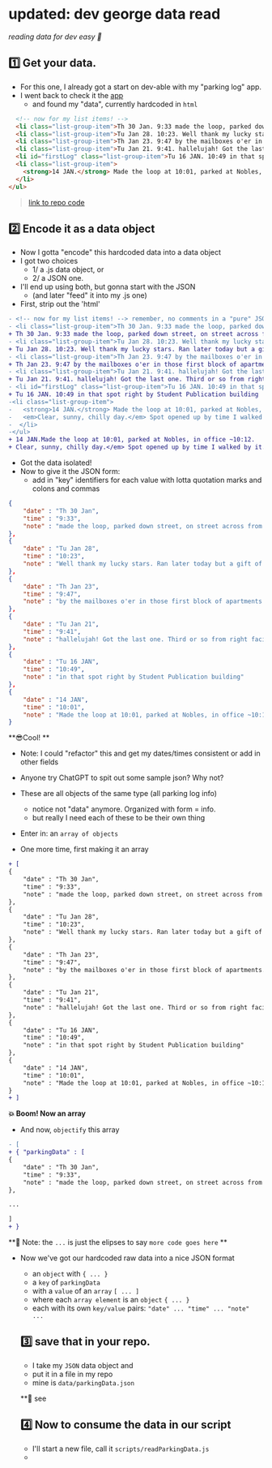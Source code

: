 # updated: dev george data read
_reading data for dev easy 🦭_

## 1️⃣ Get your data. 

- For this one, I already got a start on dev-able with my "parking log" app. 
- I went back to check it the [app](https://barrycumbie.github.io/supreme-sniffle-solutions/dev-able-solution.html) 
  - and found my "data", currently hardcoded in `html`

```html
  <!-- now for my list items! -->
  <li class="list-group-item">Th 30 Jan. 9:33 made the loop, parked down street, on street across from golf house, 9:44 in the bldg. They got a whole row blocked off for new const. parking lot but now worky being done...we'll see if they did anything on my walk back</li>
  <li class="list-group-item">Tu Jan 28. 10:23. Well thank my lucky stars. Ran later today but a gift of the last spot, 4th from right on back wall!</li>
  <li class="list-group-item">Th Jan 23. 9:47 by the mailboxes o'er in those first block of apartments. Am I in mailman's way? No signs. Maybe like 9:44 when made the loop, didn't write down. </li>
  <li class="list-group-item">Tu Jan 21. 9:41. hallelujah! Got the last one. Third or so from right facing Wesleyan.</li>
  <li id="firstLog" class="list-group-item">Tu 16 JAN. 10:49 in that spot right by Student Publication building</li>
  <li class="list-group-item">
    <strong>14 JAN.</strong> Made the loop at 10:01, parked at Nobles, in office ~10:12. <em>Clear, sunny, chilly day.</em> Spot opened up by time I walked by it.
  </li>
</ul>
```
> [link to repo code](https://github.com/barrycumbie/supreme-sniffle-solutions/blob/4ef01f6869ccce2acbc6af0d11a1febc739e1b13/dev-able-solution.html#L94-L103)

## 2️⃣ Encode it as a data object

- Now I gotta "encode" this hardcoded data into a data object
- I got two choices
  - 1/ a .js data object, or 
  - 2/ a JSON one. 
- I'll end up using both, but gonna start with the JSON 
  - (and later "feed" it into my .js one)
- First, strip out the 'html'

```diff
- <!-- now for my list items! --> remember, no comments in a "pure" JSON thingy
- <li class="list-group-item">Th 30 Jan. 9:33 made the loop, parked down street, on street across from golf house, 9:44 in the bldg. They got a whole row blocked off for new const. parking lot but now worky being done...we'll see if they did anything on my walk back</li>
+ Th 30 Jan. 9:33 made the loop, parked down street, on street across from golf house, 9:44 in the bldg. They got a whole row blocked off for new const. parking lot but now worky being done...we'll see if they did anything on my walk back
- <li class="list-group-item">Tu Jan 28. 10:23. Well thank my lucky stars. Ran later today but a gift of the last spot, 4th from right on back wall!</li>
+ Tu Jan 28. 10:23. Well thank my lucky stars. Ran later today but a gift of the last spot, 4th from right on back wall!
- <li class="list-group-item">Th Jan 23. 9:47 by the mailboxes o'er in those first block of apartments. Am I in mailman's way? No signs. Maybe like 9:44 when made the loop, didn't write down. </li>
+ Th Jan 23. 9:47 by the mailboxes o'er in those first block of apartments. Am I in mailman's way? No signs. Maybe like 9:44 when made the loop, didn't write down. 
- <li class="list-group-item">Tu Jan 21. 9:41. hallelujah! Got the last one. Third or so from right facing Wesleyan.</li>
+ Tu Jan 21. 9:41. hallelujah! Got the last one. Third or so from right facing Wesleyan.
- <li id="firstLog" class="list-group-item">Tu 16 JAN. 10:49 in that spot right by Student Publication building</li>
+ Tu 16 JAN. 10:49 in that spot right by Student Publication building
-<li class="list-group-item">
-   <strong>14 JAN.</strong> Made the loop at 10:01, parked at Nobles, in office ~10:12. 
-   <em>Clear, sunny, chilly day.</em> Spot opened up by time I walked by it.
-  </li>
-</ul>
+ 14 JAN.Made the loop at 10:01, parked at Nobles, in office ~10:12. 
+ Clear, sunny, chilly day.</em> Spot opened up by time I walked by it.
```

- Got the data isolated! 
- Now to give it the JSON form:
  - add in "key" identifiers for each value with lotta quotation marks and colons and commas

```JSON 
{   
    "date" : "Th 30 Jan",
    "time" : "9:33",
    "note" : "made the loop, parked down street, on street across from golf house, 9:44 in the bldg. They got a whole row blocked off for new const. parking lot but now worky being done...we'll see if they did anything on my walk back"
},
{   
    "date" : "Tu Jan 28",
    "time" : "10:23",
    "note" : "Well thank my lucky stars. Ran later today but a gift of the last spot, 4th from right on back wall!"
},
{
    "date" : "Th Jan 23", 
    "time" : "9:47", 
    "note" : "by the mailboxes o'er in those first block of apartments. Am I in mailman's way? No signs. Maybe like 9:44 when made the loop, didn't write down."
},
{
    "date" : "Tu Jan 21", 
    "time" : "9:41", 
    "note" : "hallelujah! Got the last one. Third or so from right facing Wesleyan."
},
{
    "date" : "Tu 16 JAN", 
    "time" : "10:49", 
    "note" : "in that spot right by Student Publication building"
},
{
    "date" : "14 JAN", 
    "time" : "10:01", 
    "note" : "Made the loop at 10:01, parked at Nobles, in office ~10:12. Clear, sunny, chilly day.</em> Spot opened up by time I walked by it."
}  
```

**😎Cool! **

- Note: I could "refactor" this and get my dates/times consistent or add in other fields
- Anyone try ChatGPT to spit out some sample json? Why not? 

- These are all objects of the same type (all parking log info)
  - notice not "data" anymore. Organized with form = info. 
  - but really I need each of these to be their own thing
- Enter in: an `array of objects`
- One more time, first making it an array

```diff
+ [
{   
    "date" : "Th 30 Jan",
    "time" : "9:33",
    "note" : "made the loop, parked down street, on street across from golf house, 9:44 in the bldg. They got a whole row blocked off for new const. parking lot but now worky being done...we'll see if they did anything on my walk back"
},
{   
    "date" : "Tu Jan 28",
    "time" : "10:23",
    "note" : "Well thank my lucky stars. Ran later today but a gift of the last spot, 4th from right on back wall!"
},
{
    "date" : "Th Jan 23", 
    "time" : "9:47", 
    "note" : "by the mailboxes o'er in those first block of apartments. Am I in mailman's way? No signs. Maybe like 9:44 when made the loop, didn't write down."
},
{
    "date" : "Tu Jan 21", 
    "time" : "9:41", 
    "note" : "hallelujah! Got the last one. Third or so from right facing Wesleyan."
},
{
    "date" : "Tu 16 JAN", 
    "time" : "10:49", 
    "note" : "in that spot right by Student Publication building"
},
{
    "date" : "14 JAN", 
    "time" : "10:01", 
    "note" : "Made the loop at 10:01, parked at Nobles, in office ~10:12. Clear, sunny, chilly day.</em> Spot opened up by time I walked by it."
}
+ ]
```

**💥 Boom! Now an array**

- And now, `objectify` this array

```diff
- [
+ { "parkingData" : [
{   
    "date" : "Th 30 Jan",
    "time" : "9:33",
    "note" : "made the loop, parked down street, on street across from golf house, 9:44 in the bldg. They got a whole row blocked off for new const. parking lot but now worky being done...we'll see if they did anything on my walk back"
},

... 

]
+ }
```

**📝 Note: the `...` is just the elipses to say `more code goes here` **

- Now we've got our hardcoded raw data into a nice JSON format
  - an `object` with `{ ... }`
  - a `key` of `parkingData`
  - with a `value` of an `array` `[ ... ]`
  - where each `array element` is an `object` `{ ... }`
  - each with its own `key/value` pairs: `"date" ... "time" ... "note" ...`

  ## 3️⃣ save that in your repo.

  - I take my `JSON` data object and 
  - put it in a file in my repo
  - mine is `data/parkingData.json` 
  
  **👀 see []()

  ## 4️⃣ Now to consume the data in our script

  - I'll start a new file, call it `scripts/readParkingData.js`
  - 
